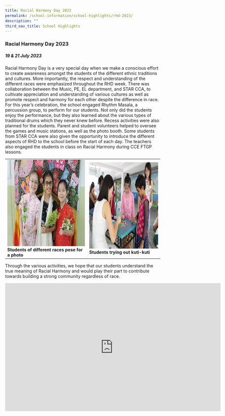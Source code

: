 ```yaml
---
title: Racial Harmony Day 2023
permalink: /school-information/school-highlights/rhd-2023/
description: ""
third_nav_title: School Highlights
---
```

### Racial Harmony Day 2023

##### 19 &amp; 21 July 2023

Racial Harmony Day is a very special day when we make a conscious effort to create awareness amongst the students of the different ethnic traditions and cultures. More importantly, the respect and understanding of the different races were emphasized throughout the RHD week. There was collaboration between the Music, PE, EL department, and STAR CCA, to cultivate appreciation and understanding of various cultures as well as promote respect and harmony for each other despite the difference in race. For this year’s celebration, the school engaged Rhythm Masala, a percussion group, to perform for our students. Not only did the students enjoy the performance, but they also learned about the various types of traditional drums which they never knew before. Recess activities were also planned for the students. Parent and student volunteers helped to oversee the games and music stations, as well as the photo booth. Some students from STAR CCA were also given the opportunity to introduce the different aspects of RHD to the school before the start of each day. The teachers also engaged the students in class on Racial Harmony during CCE FTGP lessons. 

<table>
<tbody><tr>
		<td><img alt="p3ljifly01" src="/images/RHD%202023/students%20of%20different%20races%20pose%20for%20a%20photo.JPG" style="width:450px;height:280px;"><b>Students of different races pose for a photo</b></td>
		<td><img alt="p3ljifly02" src="/images/RHD%202023/students%20trying%20out%20kuti%20kuti.JPG" style="width:450px;height:280px;"><b>Students trying out kuti-kuti</b></td>
</tr></tbody></table>

Through the various activities, we hope that our students understand the true meaning of Racial Harmony and would play their part to contribute towards building a strong community regardless of race.

<center><iframe allowfullscreen="" allow="accelerometer; autoplay; clipboard-write; encrypted-media; gyroscope; picture-in-picture; web-share" frameborder="0" title="YouTube video player" src="https://www.youtube.com/embed/Pauk0jQipHQ" height="415" width="700"></iframe></center>
